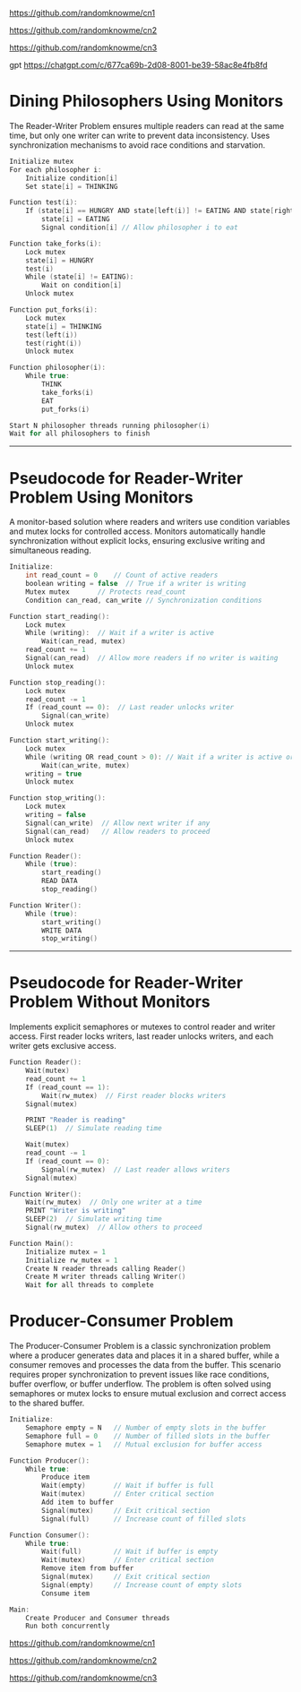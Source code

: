 https://github.com/randomknowme/cn1

https://github.com/randomknowme/cn2

https://github.com/randomknowme/cn3

gpt https://chatgpt.com/c/677ca69b-2d08-8001-be39-58ac8e4fb8fd

# Dining Philosophers Using Monitors
The Reader-Writer Problem ensures multiple readers can read at the same time, but only one writer can write to prevent data inconsistency.
Uses synchronization mechanisms to avoid race conditions and starvation.
```c
Initialize mutex
For each philosopher i:
    Initialize condition[i]
    Set state[i] = THINKING

Function test(i):
    If (state[i] == HUNGRY AND state[left(i)] != EATING AND state[right(i)] != EATING):
        state[i] = EATING
        Signal condition[i] // Allow philosopher i to eat

Function take_forks(i):
    Lock mutex
    state[i] = HUNGRY
    test(i)
    While (state[i] != EATING):
        Wait on condition[i]
    Unlock mutex

Function put_forks(i):
    Lock mutex
    state[i] = THINKING
    test(left(i))
    test(right(i))
    Unlock mutex

Function philosopher(i):
    While true:
        THINK
        take_forks(i)
        EAT
        put_forks(i)

Start N philosopher threads running philosopher(i)
Wait for all philosophers to finish

```
--- 
# Pseudocode for Reader-Writer Problem Using Monitors
A monitor-based solution where readers and writers use condition variables and mutex locks for controlled access.
Monitors automatically handle synchronization without explicit locks, ensuring exclusive writing and simultaneous reading.
```c
Initialize:
    int read_count = 0    // Count of active readers
    boolean writing = false  // True if a writer is writing
    Mutex mutex       // Protects read_count
    Condition can_read, can_write // Synchronization conditions

Function start_reading():
    Lock mutex
    While (writing):  // Wait if a writer is active
        Wait(can_read, mutex)
    read_count += 1
    Signal(can_read)  // Allow more readers if no writer is waiting
    Unlock mutex

Function stop_reading():
    Lock mutex
    read_count -= 1
    If (read_count == 0):  // Last reader unlocks writer
        Signal(can_write)
    Unlock mutex

Function start_writing():
    Lock mutex
    While (writing OR read_count > 0): // Wait if a writer is active or readers exist
        Wait(can_write, mutex)
    writing = true
    Unlock mutex

Function stop_writing():
    Lock mutex
    writing = false
    Signal(can_write)  // Allow next writer if any
    Signal(can_read)   // Allow readers to proceed
    Unlock mutex

Function Reader():
    While (true):
        start_reading()
        READ DATA
        stop_reading()

Function Writer():
    While (true):
        start_writing()
        WRITE DATA
        stop_writing()

```
---
# Pseudocode for Reader-Writer Problem Without Monitors
Implements explicit semaphores or mutexes to control reader and writer access.
First reader locks writers, last reader unlocks writers, and each writer gets exclusive access.
```c
Function Reader():
    Wait(mutex)  
    read_count += 1  
    If (read_count == 1):  
        Wait(rw_mutex)  // First reader blocks writers
    Signal(mutex)  

    PRINT "Reader is reading"
    SLEEP(1)  // Simulate reading time

    Wait(mutex)  
    read_count -= 1  
    If (read_count == 0):  
        Signal(rw_mutex)  // Last reader allows writers
    Signal(mutex)

Function Writer():
    Wait(rw_mutex)  // Only one writer at a time
    PRINT "Writer is writing"
    SLEEP(2)  // Simulate writing time
    Signal(rw_mutex)  // Allow others to proceed

Function Main():
    Initialize mutex = 1
    Initialize rw_mutex = 1
    Create N reader threads calling Reader()
    Create M writer threads calling Writer()
    Wait for all threads to complete

```
# Producer-Consumer Problem
The Producer-Consumer Problem is a classic synchronization problem where a producer generates data and places it in a shared buffer, while a consumer removes and processes the data from the buffer. This scenario requires proper synchronization to prevent issues like race conditions, buffer overflow, or buffer underflow. The problem is often solved using semaphores or mutex locks to ensure mutual exclusion and correct access to the shared buffer.

```c
Initialize:
    Semaphore empty = N   // Number of empty slots in the buffer
    Semaphore full = 0    // Number of filled slots in the buffer
    Semaphore mutex = 1   // Mutual exclusion for buffer access

Function Producer():
    While true:
        Produce item
        Wait(empty)       // Wait if buffer is full
        Wait(mutex)       // Enter critical section
        Add item to buffer
        Signal(mutex)     // Exit critical section
        Signal(full)      // Increase count of filled slots

Function Consumer():
    While true:
        Wait(full)        // Wait if buffer is empty
        Wait(mutex)       // Enter critical section
        Remove item from buffer
        Signal(mutex)     // Exit critical section
        Signal(empty)     // Increase count of empty slots
        Consume item

Main:
    Create Producer and Consumer threads
    Run both concurrently
```

https://github.com/randomknowme/cn1

https://github.com/randomknowme/cn2

https://github.com/randomknowme/cn3
